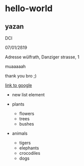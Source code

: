 # hello-world

## yazan

DCI

07/01/2ß19

Adresse wülfrath, Danziger strasse, 1


muaaaaah

thank you bro ;)

[link to google](https://www.google.com)


* new list element

* plants
  - flowers
  - trees
  - bushes
* animals
  * tigers
  * elephants
  * crocodiles
  * dogs


